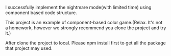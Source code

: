 I successfully implement the nightmare mode(with limited time) using component based code structure.

This project is an example of component-based color game.(Relax. It's not a homework, however we strongly recommend you clone the project and try it.)

After clone the project to local. Please npm install first to get all the package that project may used.

